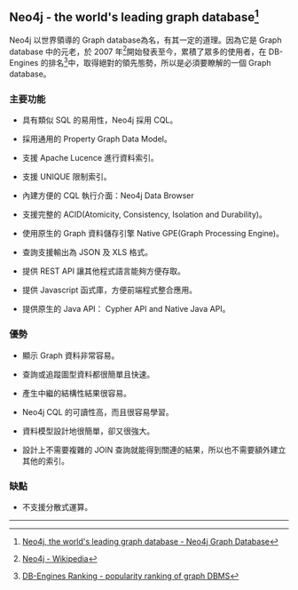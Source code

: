 ## Neo4j - the world's leading graph database[^1]

Neo4j 以世界領導的 Graph database為名，有其一定的道理。因為它是 Graph database 中的元老，於 2007 年[^2]開始發表至今，累積了眾多的使用者，在 DB-Engines 的排名[^3]中，取得絕對的領先態勢，所以是必須要瞭解的一個 Graph database。

### 主要功能

* 具有類似 SQL 的易用性，Neo4j 採用 CQL。

* 採用通用的 Property Graph Data Model。

* 支援 Apache Lucence 進行資料索引。

* 支援 UNIQUE 限制索引。

* 內建方便的 CQL 執行介面：Neo4j Data Browser

* 支援完整的 ACID\(Atomicity, Consistency, Isolation and Durability\)。

* 使用原生的 Graph 資料儲存引擎 Native GPE\(Graph Processing Engine\)。

* 查詢支援輸出為 JSON 及 XLS 格式。

* 提供 REST API 讓其他程式語言能夠方便存取。

* 提供 Javascript 函式庫，方便前端程式整合應用。

* 提供原生的 Java API： Cypher API and Native Java API。

### 優勢

* 顯示 Graph 資料非常容易。

* 查詢或追蹤圖型資料都很簡單且快速。

* 產生中繼的結構性結果很容易。

* Neo4j CQL 的可讀性高，而且很容易學習。

* 資料模型設計地很簡單，卻又很強大。

* 設計上不需要複雜的 JOIN 查詢就能得到關連的結果，所以也不需要額外建立其他的索引。

### 缺點

* 不支援分散式運算。

---

[^1]:  [Neo4j, the world's leading graph database - Neo4j Graph Database](https://neo4j.com/)

[^2]:  [Neo4j - Wikipedia](https://en.wikipedia.org/wiki/Neo4j)

[^3]:  [DB-Engines Ranking - popularity ranking of graph DBMS](https://db-engines.com/en/ranking/graph+dbms)

